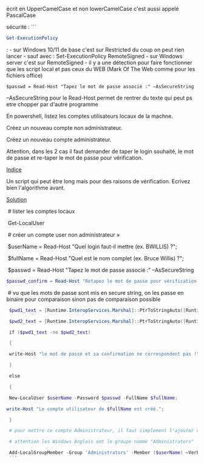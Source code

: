 écrit en UpperCamelCase et non  lowerCamelCase c'est aussi appelé PascalCase

sécurité :
	```
``` powershell
Get-ExecutionPolicy 
```
:
		- sur Windows 10/11 de base c'est sur  Restricted du coup on peut rien lancer
		- sauf avec : Set-ExecutionPolicy RemoteSigned
		- sur Windows server c'est sur RemoteSigned 
		- il y a une détection pour faire fonctionner que les script local et pas ceux du WEB (Mark Of The Web comme pour les fichiers office)

	$passwd = Read-Host "Tapez le mot de passe associé :" –AsSecureString
–AsSecureString pour le Read-Host permet de rentrer du texte qui peut ps etre chopper par d'autre programme




En powershell, listez les comptes utilisateurs locaux de la machne.

Créez un nouveau compte non administrateur.

Créez un nouveau compte administrateur.

Attention, dans les 2 cas il faut demander de taper le login souhaité, le mot de passe et re-taper le mot de passe pour vérification.

[Indice](https://moodle.cesi.fr/pluginfile.php/153466/mod_resource/content/3/co/_1_-_Corbeille_Securisation_poste_de_travail.html#)

Un script qui peut être long mais pour des raisons de vérification. Ecrivez bien l'algorithme avant.

[Solution](https://moodle.cesi.fr/pluginfile.php/153466/mod_resource/content/3/co/_1_-_Corbeille_Securisation_poste_de_travail.html#)

 # lister les comptes locaux 

 Get-LocalUser 

 # créer un compte user non administrateur »

 $userName = Read-Host "Quel login faut-il mettre (ex. BWILLIS) ?"; 

 $fullName = Read-Host "Quel est le nom complet (ex. Bruce Willis) ?"; 

 $passwd = Read-Host "Tapez le mot de passe associé :" –AsSecureString 

``` powershell
$passwd_confirm = Read-Host "Retapez le mot de passe pour vérification :" –AsSecureString 
```
 # vu que les mots de passe sont mis en secure string, on les passe en binaire pour comparaison sinon pas de comparaison possible 


``` powershell
 $pwd1_text = [Runtime.InteropServices.Marshal]::PtrToStringAuto([Runtime.InteropServices.Marshal]::SecureStringToBSTR($passwd)) 

 $pwd2_text = [Runtime.InteropServices.Marshal]::PtrToStringAuto([Runtime.InteropServices.Marshal]::SecureStringToBSTR($passwd_confirm)) 

 if ($pwd1_text -ne $pwd2_text) 

 { 

 write-Host "le mot de passe et sa confirmation ne correspondent pas !"; 

 } 

 else 

 { 

 New-LocalUser $userName -Password $passwd -FullName $fullName; 

write-Host "Le compte utilisateur de $fullName est créé."; 

 } 

 # pour mettre ce compte Administrateur, il faut simplement l'ajouter dans le groupe local "Administrateurs" 

 # attention les Windows Anglais ont le groupe nommé "Administrators" 

 Add-LocalGroupMember -Group 'Administrators' -Member ($userName) –Verbose 
 ```